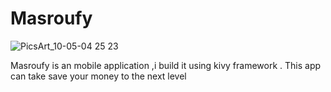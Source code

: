 # Masroufy

![PicsArt_10-05-04 25 23](https://user-images.githubusercontent.com/66921371/194722769-119b0b49-9baa-4f29-b8aa-be00d799097a.jpg)

Masroufy is an mobile application ,i build it using kivy framework .
This app can take save your money to the next level

